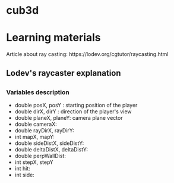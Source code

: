 # cub3d
<h1>Learning materials</h1>
Article about ray casting: https://lodev.org/cgtutor/raycasting.html
<h2>Lodev's raycaster explanation<h2>
<p>
<h3>Variables description</h3>
<ul>
    <li> double posX, posY : starting position of the player </li>
    <li> double dirX, dirY : direction of the player's view</li>
    <li> double planeX, planeY: camera plane vector</li>
    <li> double cameraX: </li>
    <li> double rayDirX, rayDirY:</li>
    <li> int mapX, mapY:</li>
    <li> double sideDistX, sideDistY: </li>
    <li> double deltaDistX, deltaDistY: </li>
    <li> double perpWallDist:</li>
    <li> int stepX, stepY</li>
    <li> int hit: </li>
    <li> int side: </li>
</ul>
</p>
